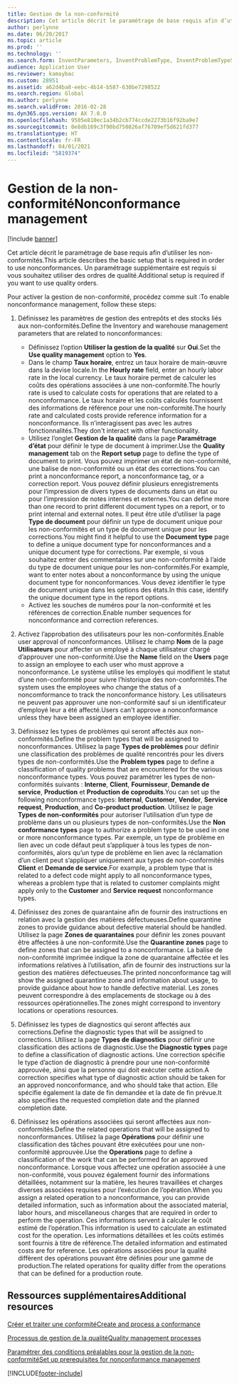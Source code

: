 ```yaml
---
title: Gestion de la non-conformité
description: Cet article décrit le paramétrage de base requis afin d’utiliser les non-conformités. Un paramétrage supplémentaire est requis si vous souhaitez utiliser des ordres de qualité.
author: perlynne
ms.date: 06/20/2017
ms.topic: article
ms.prod: ''
ms.technology: ''
ms.search.form: InventParameters, InventProblemType, InventProblemTypeSetup, InventQuarantineZone, InventTestDiagnosticType, InventTestReportSetup, SysUserManagement, InventTestRelatedOperations
audience: Application User
ms.reviewer: kamaybac
ms.custom: 28951
ms.assetid: a62d4ba8-eebc-4b14-b587-630be7298522
ms.search.region: Global
ms.author: perlynne
ms.search.validFrom: 2016-02-28
ms.dyn365.ops.version: AX 7.0.0
ms.openlocfilehash: 9505e810ec1a34b2cb774ccde2273b16f92ba9e7
ms.sourcegitcommit: 0e8db169c3f90bd750826af76709ef5d621fd377
ms.translationtype: HT
ms.contentlocale: fr-FR
ms.lasthandoff: 04/01/2021
ms.locfileid: "5819374"
---
```

# <a name="nonconformance-management"></a><span data-ttu-id="e4488-104">Gestion de la non-conformité</span><span class="sxs-lookup"><span data-stu-id="e4488-104">Nonconformance management</span></span>

[!include [banner](../includes/banner.md)]

<span data-ttu-id="e4488-105">Cet article décrit le paramétrage de base requis afin d’utiliser les non-conformités.</span><span class="sxs-lookup"><span data-stu-id="e4488-105">This article describes the basic setup that is required in order to use nonconformances.</span></span> <span data-ttu-id="e4488-106">Un paramétrage supplémentaire est requis si vous souhaitez utiliser des ordres de qualité.</span><span class="sxs-lookup"><span data-stu-id="e4488-106">Additional setup is required if you want to use quality orders.</span></span>

<span data-ttu-id="e4488-107">Pour activer la gestion de non-conformité, procédez comme suit :</span><span class="sxs-lookup"><span data-stu-id="e4488-107">To enable nonconformance management, follow these steps:</span></span>

1.  <span data-ttu-id="e4488-108">Définissez les paramètres de gestion des entrepôts et des stocks liés aux non-conformités.</span><span class="sxs-lookup"><span data-stu-id="e4488-108">Define the Inventory and warehouse management parameters that are related to nonconformances:</span></span>
    -   <span data-ttu-id="e4488-109">Définissez l’option **Utiliser la gestion de la qualité** sur **Oui**.</span><span class="sxs-lookup"><span data-stu-id="e4488-109">Set the **Use quality management** option to **Yes**.</span></span>
    -   <span data-ttu-id="e4488-110">Dans le champ **Taux horaire**, entrez un taux horaire de main-œuvre dans la devise locale.</span><span class="sxs-lookup"><span data-stu-id="e4488-110">In the **Hourly rate** field, enter an hourly labor rate in the local currency.</span></span> <span data-ttu-id="e4488-111">Le taux horaire permet de calculer les coûts des opérations associées à une non-conformité.</span><span class="sxs-lookup"><span data-stu-id="e4488-111">The hourly rate is used to calculate costs for operations that are related to a nonconformance.</span></span> <span data-ttu-id="e4488-112">Le taux horaire et les coûts calculés fournissent des informations de référence pour une non-conformité.</span><span class="sxs-lookup"><span data-stu-id="e4488-112">The hourly rate and calculated costs provide reference information for a nonconformance.</span></span> <span data-ttu-id="e4488-113">Ils n’interagissent pas avec les autres fonctionnalités.</span><span class="sxs-lookup"><span data-stu-id="e4488-113">They don't interact with other functionality.</span></span>
    -   <span data-ttu-id="e4488-114">Utilisez l’onglet **Gestion de la qualité** dans la page **Paramétrage d’état** pour définir le type de document à imprimer.</span><span class="sxs-lookup"><span data-stu-id="e4488-114">Use the **Quality management** tab on the **Report setup** page to define the type of document to print.</span></span> <span data-ttu-id="e4488-115">Vous pouvez imprimer un état de non-conformité, une balise de non-conformité ou un état des corrections.</span><span class="sxs-lookup"><span data-stu-id="e4488-115">You can print a nonconformance report, a nonconformance tag, or a correction report.</span></span> <span data-ttu-id="e4488-116">Vous pouvez définir plusieurs enregistrements pour l’impression de divers types de documents dans un état ou pour l’impression de notes internes et externes.</span><span class="sxs-lookup"><span data-stu-id="e4488-116">You can define more than one record to print different document types on a report, or to print internal and external notes.</span></span> <span data-ttu-id="e4488-117">Il peut être utile d’utiliser la page **Type de document** pour définir un type de document unique pour les non-conformités et un type de document unique pour les corrections.</span><span class="sxs-lookup"><span data-stu-id="e4488-117">You might find it helpful to use the **Document type** page to define a unique document type for nonconformances and a unique document type for corrections.</span></span> <span data-ttu-id="e4488-118">Par exemple, si vous souhaitez entrer des commentaires sur une non-conformité à l’aide du type de document unique pour les non-conformités.</span><span class="sxs-lookup"><span data-stu-id="e4488-118">For example, want to enter notes about a nonconformance by using the unique document type for nonconformances.</span></span> <span data-ttu-id="e4488-119">Vous devez identifier le type de document unique dans les options des états.</span><span class="sxs-lookup"><span data-stu-id="e4488-119">In this case, identify the unique document type in the report options.</span></span>
    -   <span data-ttu-id="e4488-120">Activez les souches de numéros pour la non-conformité et les références de correction.</span><span class="sxs-lookup"><span data-stu-id="e4488-120">Enable number sequences for nonconformance and correction references.</span></span>

2.  <span data-ttu-id="e4488-121">Activez l’approbation des utilisateurs pour les non-conformités.</span><span class="sxs-lookup"><span data-stu-id="e4488-121">Enable user approval of nonconformances.</span></span> <span data-ttu-id="e4488-122">Utilisez le champ **Nom** de la page **Utilisateurs** pour affecter un employé à chaque utilisateur chargé d’approuver une non-conformité.</span><span class="sxs-lookup"><span data-stu-id="e4488-122">Use the **Name** field on the **Users** page to assign an employee to each user who must approve a nonconformance.</span></span> <span data-ttu-id="e4488-123">Le système utilise les employés qui modifient le statut d’une non-conformité pour suivre l’historique des non-conformités.</span><span class="sxs-lookup"><span data-stu-id="e4488-123">The system uses the employees who change the status of a noncomformance to track the nonconformance history.</span></span> <span data-ttu-id="e4488-124">Les utilisateurs ne peuvent pas approuver une non-conformité sauf si un identificateur d’employé leur a été affecté.</span><span class="sxs-lookup"><span data-stu-id="e4488-124">Users can't approve a nonconformance unless they have been assigned an employee identifier.</span></span>
3.  <span data-ttu-id="e4488-125">Définissez les types de problèmes qui seront affectés aux non-conformités.</span><span class="sxs-lookup"><span data-stu-id="e4488-125">Define the problem types that will be assigned to nonconformances.</span></span> <span data-ttu-id="e4488-126">Utilisez la page **Types de problèmes** pour définir une classification des problèmes de qualité rencontrés pour les divers types de non-conformités.</span><span class="sxs-lookup"><span data-stu-id="e4488-126">Use the **Problem types** page to define a classification of quality problems that are encountered for the various nonconformance types.</span></span> <span data-ttu-id="e4488-127">Vous pouvez paramétrer les types de non-conformités suivants : **Interne**, **Client**, **Fournisseur**, **Demande de service**, **Production** et **Production de coproduits**.</span><span class="sxs-lookup"><span data-stu-id="e4488-127">You can set up the following nonconformance types: **Internal**, **Customer**, **Vendor**, **Service request**, **Production**, and **Co-product production**.</span></span> <span data-ttu-id="e4488-128">Utilisez le page **Types de non-conformités** pour autoriser l’utilisation d’un type de problème dans un ou plusieurs types de non-conformités.</span><span class="sxs-lookup"><span data-stu-id="e4488-128">Use the **Non conformance types** page to authorize a problem type to be used in one or more nonconformance types.</span></span> <span data-ttu-id="e4488-129">Par exemple, un type de problème en lien avec un code défaut peut s’appliquer à tous les types de non-conformités, alors qu’un type de problème en lien avec la réclamation d’un client peut s’appliquer uniquement aux types de non-conformités **Client** et **Demande de service**.</span><span class="sxs-lookup"><span data-stu-id="e4488-129">For example, a problem type that is related to a defect code might apply to all nonconformance types, whereas a problem type that is related to customer complaints might apply only to the **Customer** and **Service request** nonconformance types.</span></span>
4.  <span data-ttu-id="e4488-130">Définissez des zones de quarantaine afin de fournir des instructions en relation avec la gestion des matières défectueuses.</span><span class="sxs-lookup"><span data-stu-id="e4488-130">Define quarantine zones to provide guidance about defective material should be handled.</span></span> <span data-ttu-id="e4488-131">Utilisez la page **Zones de quarantaines** pour définir les zones pouvant être affectées à une non-conformité.</span><span class="sxs-lookup"><span data-stu-id="e4488-131">Use the **Quarantine zones** page to define zones that can be assigned to a nonconformance.</span></span> <span data-ttu-id="e4488-132">La balise de non-conformité imprimée indique la zone de quarantaine affectée et les informations relatives à l’utilisation, afin de fournir des instructions sur la gestion des matières défectueuses.</span><span class="sxs-lookup"><span data-stu-id="e4488-132">The printed nonconformance tag will show the assigned quarantine zone and information about usage, to provide guidance about how to handle defective material.</span></span> <span data-ttu-id="e4488-133">Les zones peuvent correspondre à des emplacements de stockage ou à des ressources opérationnelles.</span><span class="sxs-lookup"><span data-stu-id="e4488-133">The zones might correspond to inventory locations or operations resources.</span></span>
5.  <span data-ttu-id="e4488-134">Définissez les types de diagnostics qui seront affectés aux corrections.</span><span class="sxs-lookup"><span data-stu-id="e4488-134">Define the diagnostic types that will be assigned to corrections.</span></span> <span data-ttu-id="e4488-135">Utilisez la page **Types de diagnostics** pour définir une classification des actions de diagnostic.</span><span class="sxs-lookup"><span data-stu-id="e4488-135">Use the **Diagnostic types** page to define a classification of diagnostic actions.</span></span> <span data-ttu-id="e4488-136">Une correction spécifie le type d’action de diagnostic à prendre pour une non-conformité approuvée, ainsi que la personne qui doit exécuter cette action.</span><span class="sxs-lookup"><span data-stu-id="e4488-136">A correction specifies what type of diagnostic action should be taken for an approved nonconformance, and who should take that action.</span></span> <span data-ttu-id="e4488-137">Elle spécifie également la date de fin demandée et la date de fin prévue.</span><span class="sxs-lookup"><span data-stu-id="e4488-137">It also specifies the requested completion date and the planned completion date.</span></span>
6.  <span data-ttu-id="e4488-138">Définissez les opérations associées qui seront affectées aux non-conformités.</span><span class="sxs-lookup"><span data-stu-id="e4488-138">Define the related operations that will be assigned to nonconformances.</span></span> <span data-ttu-id="e4488-139">Utilisez la page **Opérations** pour définir une classification des tâches pouvant être exécutées pour une non-conformité approuvée.</span><span class="sxs-lookup"><span data-stu-id="e4488-139">Use the **Operations** page to define a classification of the work that can be performed for an approved nonconformance.</span></span> <span data-ttu-id="e4488-140">Lorsque vous affectez une opération associée à une non-conformité, vous pouvez également fournir des informations détaillées, notamment sur la matière, les heures travaillées et charges diverses associées requises pour l’exécution de l’opération.</span><span class="sxs-lookup"><span data-stu-id="e4488-140">When you assign a related operation to a nonconformance, you can provide detailed information, such as information about the associated material, labor hours, and miscellaneous charges that are required in order to perform the operation.</span></span> <span data-ttu-id="e4488-141">Ces informations servent à calculer le coût estimé de l’opération.</span><span class="sxs-lookup"><span data-stu-id="e4488-141">This information is used to calculate an estimated cost for the operation.</span></span> <span data-ttu-id="e4488-142">Les informations détaillées et les coûts estimés sont fournis à titre de référence.</span><span class="sxs-lookup"><span data-stu-id="e4488-142">The detailed information and estimated costs are for reference.</span></span> <span data-ttu-id="e4488-143">Les opérations associées pour la qualité diffèrent des opérations pouvant être définies pour une gamme de production.</span><span class="sxs-lookup"><span data-stu-id="e4488-143">The related operations for quality differ from the operations that can be defined for a production route.</span></span>


<a name="additional-resources"></a><span data-ttu-id="e4488-144">Ressources supplémentaires</span><span class="sxs-lookup"><span data-stu-id="e4488-144">Additional resources</span></span>
--------

[<span data-ttu-id="e4488-145">Créer et traiter une conformité</span><span class="sxs-lookup"><span data-stu-id="e4488-145">Create and process a conformance</span></span>](tasks/create-process-non-conformance.md)

[<span data-ttu-id="e4488-146">Processus de gestion de la qualité</span><span class="sxs-lookup"><span data-stu-id="e4488-146">Quality management processes</span></span>](quality-management-processes.md)

[<span data-ttu-id="e4488-147">Paramétrer des conditions préalables pour la gestion de la non-conformité</span><span class="sxs-lookup"><span data-stu-id="e4488-147">Set up prerequisites for nonconformance management</span></span>](tasks/set-up-prerequisites-nonconformance-management.md)


[!INCLUDE[footer-include](../../includes/footer-banner.md)]